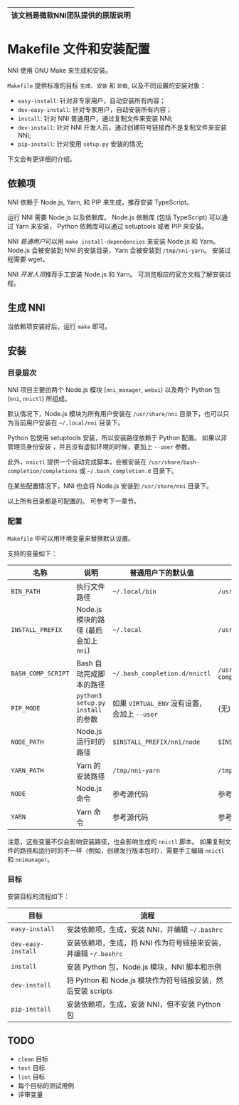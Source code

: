 | 该文档是微软NNI团队提供的原版说明 |
| :-------------: |
# Makefile 文件和安装配置

NNI 使用 GNU Make 来生成和安装。

`Makefile` 提供标准的目标 `生成`、`安装` 和 `卸载`, 以及不同设置的安装对象：

* `easy-install`: 针对非专家用户，自动安装所有内容；
* `dev-easy-install`: 针对专家用户，自动安装所有内容；
* `install`: 针对 NNI 普通用户，通过复制文件来安装 NNI;
* `dev-install`: 针对 NNI 开发人员，通过创建符号链接而不是复制文件来安装 NNI;
* `pip-install`: 针对使用 `setup.py` 安装的情况;

下文会有更详细的介绍。

## 依赖项

NNI 依赖于 Node.js, Yarn, 和 PIP 来生成，推荐安装 TypeScript。

运行 NNI 需要 Node.js 以及依赖库。 Node.js 依赖库 (包括 TypeScript) 可以通过 Yarn 来安装， Python 依赖库可以通过 setuptools 或者 PIP 来安装。

NNI *普通用户*可以用 `make install-dependencies` 来安装 Node.js 和 Yarn。 Node.js 会被安装到 NNI 的安装目录，Yarn 会被安装到 `/tmp/nni-yarn`。 安装过程需要 wget。

NNI *开发人员*推荐手工安装 Node.js 和 Yarn。 可浏览相应的官方文档了解安装过程。

## 生成 NNI

当依赖项安装好后，运行 `make` 即可。

## 安装

### 目录层次

NNI 项目主要由两个 Node.js 模块 (`nni_manager`, `webui`) 以及两个 Python 包 (`nni`, `nnictl`) 所组成。

默认情况下，Node.js 模块为所有用户安装在 `/usr/share/nni` 目录下，也可以只为当前用户安装在 `~/.local/nni` 目录下。

Python 包使用 setuptools 安装，所以安装路径依赖于 Python 配置。 如果以非管理员身份安装 ，并且没有虚拟环境的时候，要加上 `--user` 参数。

此外，`nnictl` 提供一个自动完成脚本，会被安装在 `/usr/share/bash-completion/completions` 或 `~/.bash_completion.d` 目录下。

在某些配置情况下，NNI 也会将 Node.js 安装到 `/usr/share/nni` 目录下。

以上所有目录都是可配置的。 可参考下一章节。

### 配置

`Makefile` 中可以用环境变量来替换默认设置。

支持的变量如下：

| 名称                 | 说明                             | 普通用户下的默认值                          | root 下的默认值                                      |
| ------------------ | ------------------------------ | ---------------------------------- | ----------------------------------------------- |
| `BIN_PATH`         | 执行文件路径                         | `~/.local/bin`                     | `/usr/bin`                                      |
| `INSTALL_PREFIX`   | Node.js 模块的路径 (最后会加上 `nni`)    | `~/.local`                         | `/usr/share`                                    |
| `BASH_COMP_SCRIPT` | Bash 自动完成脚本的路径                 | `~/.bash_completion.d/nnictl`      | `/usr/share/bash-completion/completions/nnictl` |
| `PIP_MODE`         | `python3 setup.py install` 的参数 | 如果 `VIRTUAL_ENV` 没有设置，会加上 `--user` | (无)                                             |
| `NODE_PATH`        | Node.js 运行时的路径                 | `$INSTALL_PREFIX/nni/node`         | `$INSTALL_PREFIX/nni/node`                      |
| `YARN_PATH`        | Yarn 的安装路径                     | `/tmp/nni-yarn`                    | `/tmp/nni-yarn`                                 |
| `NODE`             | Node.js 命令                     | 参考源代码                              | 参考源代码                                           |
| `YARN`             | Yarn 命令                        | 参考源代码                              | 参考源代码                                           |

注意，这些变量不仅会影响安装路径，也会影响生成的 `nnictl` 脚本。 如果复制文件的路径和运行时的不一样（例如，创建发行版本包时），需要手工编辑 `nnictl` 和 `nnimanager`。

### 目标

安装目标的流程如下：

| 目标                 | 流程                                         |
| ------------------ | ------------------------------------------ |
| `easy-install`     | 安装依赖项，生成，安装 NNI，并编辑 `~/.bashrc`            |
| `dev-easy-install` | 安装依赖项，生成，将 NNI 作为符号链接来安装，并编辑 `~/.bashrc`   |
| `install`          | 安装 Python 包，Node.js 模块，NNI 脚本和示例           |
| `dev-install`      | 将 Python 和 Node.js 模块作为符号链接安装，然后安装 scripts |
| `pip-install`      | 安装依赖项，生成，安装 NNI，但不安装 Python 包              |

## TODO

* `clean` 目标
* `test` 目标
* `lint` 目标
* 每个目标的测试用例
* 评审变量
